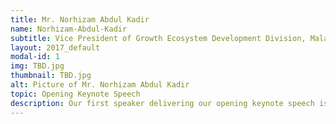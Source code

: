 ```yaml
---
title: Mr. Norhizam Abdul Kadir
name: Norhizam-Abdul-Kadir
subtitle: Vice President of Growth Ecosystem Development Division, Malaysia Digital Economy Corporation (MDEC)
layout: 2017_default
modal-id: 1
img: TBD.jpg
thumbnail: TBD.jpg
alt: Picture of Mr. Norhizam Abdul Kadir
topic: Opening Keynote Speech
description: Our first speaker delivering our opening keynote speech is Mr. Norhizam Abdul Kadir, the Vice President of Growth Ecosystem Development Division, Malaysia Digital Economy Corporation (MDEC).<br><br>Mr. Norhizam Abdul Kadir (or Hizam) brings with him over 15 years’ worth of experience in multi-market IT and energy industries across Asia Pacific. He has strong experiences in corporate marketing, end-customer sales, business development, communications and channel marketing and enablement. His last employment was as the Director of South East Asia for Ballard Power Systems. <br><br> He was with Intel for a period of 12 years, starting with his role as the group communication manager for Intel South East Asia. Mr. Hizam was also in Microsoft Malaysia as Partner Marketing Lead in 2010 before re-joining Intel Indonesia as Marketing Director.
---
```

